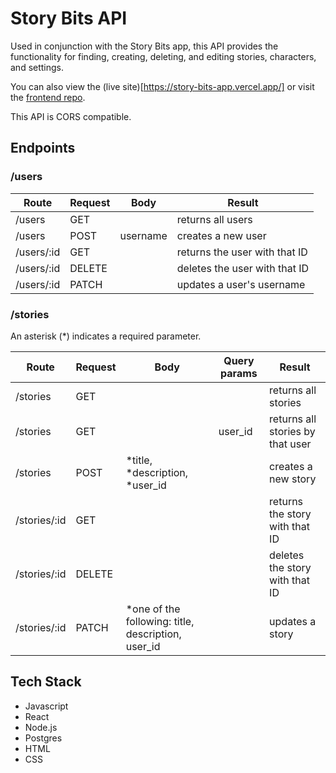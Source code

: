 # Story Bits API

Used in conjunction with the Story Bits app, this API provides the functionality for finding, creating, deleting, and editing stories, characters, and settings.

You can also view the (live site)[https://story-bits-app.vercel.app/] or visit the [frontend repo](https://github.com/kayleidoscope/story-bits-app).

This API is CORS compatible.

## Endpoints

### /users

Route | Request | Body | Result
----- | ------- | ------ | ------
/users | GET | | returns all users
/users | POST | username | creates a new user
/users/:id | GET | | returns the user with that ID
/users/:id | DELETE | | deletes the user with that ID
/users/:id | PATCH | | updates a user's username

### /stories

An asterisk (*) indicates a required parameter.

Route | Request | Body | Query params | Result
----- | ------- | ---- | ------ | ------
/stories | GET | | | returns all stories
/stories | GET | | user_id | returns all stories by that user
/stories | POST | *title, *description, *user_id | | creates a new story
/stories/:id | GET | | | returns the story with that ID
/stories/:id | DELETE | | | deletes the story with that ID
/stories/:id | PATCH | *one of the following: title, description, user_id | | updates a story

## Tech Stack

* Javascript
* React
* Node.js
* Postgres
* HTML
* CSS